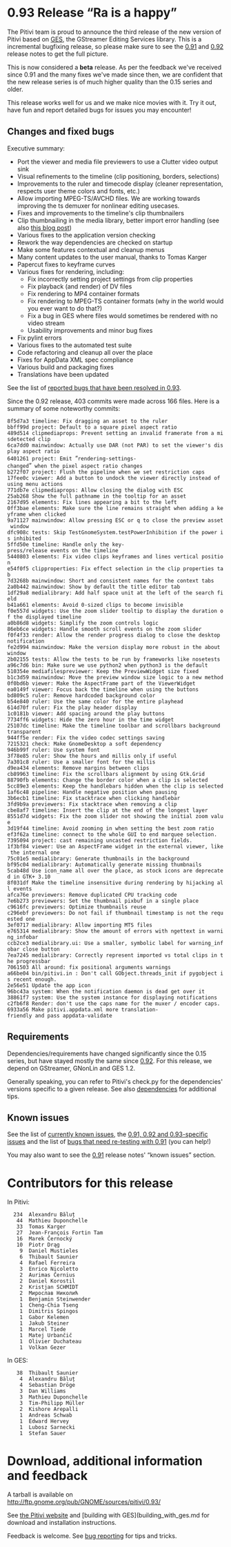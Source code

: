 # 0.93 Release “Ra is a happy”

The Pitivi team is proud to announce the third release of the new
version of Pitivi based on [GES](GES.md), the GStreamer Editing
Services library. This is a incremental bugfixing release, so please
make sure to see the [0.91](releases/0.91.md) and [0.92](releases/0.92.md)
release notes to get the full picture.

This is now considered a **beta** release. As per the feedback we've
received since 0.91 and the many fixes we've made since then, we are
confident that the new release series is of much higher quality than the
0.15 series and older.

This release works well for us and we make nice movies with it. Try it
out, have fun and report detailed bugs for issues you may encounter!

## Changes and fixed bugs

Executive summary:

-   Port the viewer and media file previewers to use a Clutter video
    output sink
-   Visual refinements to the timeline (clip positioning, borders,
    selections)
-   Improvements to the ruler and timecode display (cleaner
    representation, respects user theme colors and fonts, etc.)
-   Allow importing MPEG-TS/AVCHD files. We are working towards
    improving the ts demuxer for nonlinear editing usecases.
-   Fixes and improvements to the timeline's clip thumbnailers
-   Clip thumbnailing in the media library, better import error handling
    (see also [this blog
    post](http://jeff.ecchi.ca/blog/2014/01/04/scratching-some-media-library-itches/))
-   Various fixes to the application version checking
-   Rework the way dependencies are checked on startup
-   Make some features contextual and cleanup menus
-   Many content updates to the user manual, thanks to Tomas Karger
-   Papercut fixes to keyframe curves
-   Various fixes for rendering, including:
    -   Fix incorrectly setting project settings from clip properties
    -   Fix playback (and render) of DV files
    -   Fix rendering to MP4 container formats
    -   Fix rendering to MPEG-TS container formats (why in the world
        would you ever want to do that?)
    -   Fix a bug in GES where files would sometimes be rendered with no
        video stream
    -   Usability improvements and minor bug fixes
-   Fix pylint errors
-   Various fixes to the automated test suite
-   Code refactoring and cleanup all over the place
-   Fixes for AppData XML spec compliance
-   Various build and packaging fixes
-   Translations have been updated

See the list of [reported bugs that have been resolved in
0.93](https://bugzilla.gnome.org/buglist.cgi?product=pitivi;target_milestone=0.93).

Since the 0.92 release, 403 commits were made across 166 files. Here is
a summary of some noteworthy commits:

`8f5d7a3 timeline: Fix dragging an asset to the ruler`\
`bbff99d project: Default to a square pixel aspect ratio`\
`489d514 clipmediaprops: Prevent setting an invalid framerate from a misdetected clip`\
`6ca7dd0 mainwindow: Actually use DAR (not PAR) to set the viewer's display aspect ratio`\
`6401261 project: Emit `“`rendering-settings-changed`”` when the pixel aspect ratio changes`\
`b272f07 project: Flush the pipeline when we set restriction caps`\
`17fee0c viewer: Add a button to undock the viewer directly instead of using menu actions`\
`771db7e clipmediaprops: Allow closing the dialog with ESC`\
`25ab268 Show the full pathname in the tooltip for an asset`\
`2167d95 elements: Fix lines appearing a bit to the left`\
`0ff3bae elements: Make sure the line remains straight when adding a keyframe when clicked`\
`9a71127 mainwindow: Allow pressing ESC or q to close the preview asset window`\
`dfc908c tests: Skip TestGnomeSystem.testPowerInhibition if the power is inhibited`\
`5ffd50e timeline: Handle only the key-press/release events on the timeline`\
`5440803 elements: Fix video clips keyframes and lines vertical position`\
`e54f0f5 clipproperties: Fix effect selection in the clip properties tab`\
`7d3268b mainwindow: Short and consistent names for the context tabs`\
`2a0b442 mainwindow: Show by default the title editor tab`\
`1df29a8 medialibrary: Add half space unit at the left of the search field`\
`b41a661 elements: Avoid 0-sized clips to become invisible`\
`f0e557d widgets: Use the zoom slider tooltip to display the duration of the displayed timeline`\
`a0b86d8 widgets: Simplify the zoom controls logic`\
`86eb6ce widgets: Handle smooth scroll events on the zoom slider`\
`f0f4f33 render: Allow the render progress dialog to close the desktop notification`\
`fe2d994 mainwindow: Make the version display more robust in the about window`\
`2b02155 tests: Allow the tests to be run by frameworks like nosetests`\
`a96c7d6 bin: Make sure we use python2 when python3 is the default`\
`510354e mediafilespreviewer: Keep the PreviewWidget size fixed`\
`b1c3d59 mainwindow: Move the preview window size logic to a new method`\
`0f0bd6b viewer: Make the AspectFrame part of the ViewerWidget`\
`ea0149f viewer: Focus back the timeline when using the buttons`\
`bd809c5 ruler: Remove hardcoded background color`\
`b54e840 ruler: Use the same color for the entire playhead`\
`614d70f ruler: Fix the play header display`\
`1c0181b viewer: Add spacing around the play buttons`\
`7734ff6 widgets: Hide the zero hour in the time widget`\
`25107dc timeline: Make the timeline toolbar and scrollbars background transparent`\
`944ff5e render: Fix the video codec settings saving`\
`7215321 check: Make GnomeDesktop a soft dependency`\
`946b99f ruler: Use system font`\
`3f78e85 ruler: Show the hours and millis only if useful`\
`7a301c8 ruler: Use a smaller font for the millis`\
`d9ea434 elements: Remove margins between clips`\
`cb89963 timeline: Fix the scrollbars alignment by using Gtk.Grid`\
`88790fb elements: Change the border color when a clip is selected`\
`5cc89e3 elements: Keep the handlebars hidden when the clip is selected`\
`1af6c48 pipeline: Handle negative position when pausing`\
`3b6ecb1 timeline: Fix stacktrace when clicking handlebar`\
`3fd9b9a previewers: Fix stacktrace when removing a clip`\
`cbe8af7 timeline: Insert the clip at the end of the longest layer`\
`8551d7d widgets: Fix the zoom slider not showing the initial zoom value`\
`3d19f44 timeline: Avoid zooming in when setting the best zoom ratio`\
`ef3f62a timeline: connect to the whole GUI to end marquee selection.`\
`7395094 project: cast remaining uncasted restriction fields.`\
`1f3bf84 viewer: Use an AspectFrame widget in the external viewer, like the internal one`\
`75c01e5 medialibrary: Generate thumbnails in the background`\
`bf95c04 medialibrary: Automatically generate missing thumbnails`\
`5cab48d Use icon_name all over the place, as stock icons are deprecated in GTK+ 3.10`\
`8f031df Make the timeline insensitive during rendering by hijacking all events`\
`afca76e previewers: Remove duplicated CPU tracking code`\
`7e6b273 previewers: Set the thumbnail pixbuf in a single place`\
`c9616fc previewers: Optimize thumbnails reuse`\
`c296ebf previewers: Do not fail if thumbnail timestamp is not the requested one`\
`3ef0717 medialibrary: Allow importing MTS files`\
`e765314 medialibrary: Show the amount of errors with ngettext in warning_infobar`\
`ccb2ce3 medialibrary.ui: Use a smaller, symbolic label for warning_infobar close button`\
`7ea7245 medialibrary: Correctly represent imported vs total clips in the progressbar`\
`7061503 All around: fix positional arguments warnings`\
`a66be04 bin/pitivi.in : Don't call GObject.threads_init if pygobject is recent enough.`\
`2e56e51 Update the app icon`\
`96bc43a system: When the notification daemon is dead get over it`\
`38861f7 system: Use the system instance for displaying notifications`\
`c2fb6f8 Render: don't use the caps name for the muxer / encoder caps.`\
`6933a56 Make pitivi.appdata.xml more translation-friendly and pass appdata-validate`

## Requirements

Dependencies/requirements have changed significantly since the 0.15
series, but have stayed mostly the same since [0.92](releases/0.92.md).
For this release, we depend on GStreamer, GNonLin and GES 1.2.

Generally speaking, you can refer to Pitivi's check.py for the
dependencies' versions specific to a given release. See also
[dependencies](Dependencies.md) for additional tips.

## Known issues

See the list of [currently known
issues](https://bugzilla.gnome.org/buglist.cgi?query_format=advanced;bug_severity=blocker;bug_severity=critical;bug_severity=major;bug_severity=normal;bug_severity=minor;bug_severity=trivial;bug_status=NEW;bug_status=ASSIGNED;bug_status=REOPENED;product=pitivi),
the [0.91, 0.92 and 0.93-specific
issues](https://bugzilla.gnome.org/buglist.cgi?query_format=advanced&version=0.91&version=0.92&version=0.93&resolution=---&product=pitivi)
and the list of [bugs that need re-testing with
0.91](https://bugzilla.gnome.org/buglist.cgi?query_format=advanced;bug_status=NEEDINFO;target_milestone=0.91;product=pitivi)
(you can help!)

You may also want to see the [0.91](releases/0.91.md) release notes'
“known issues” section.

# Contributors for this release

In Pitivi:

`  234  Alexandru Băluț`\
`   44  Mathieu Duponchelle`\
`   33  Tomas Karger`\
`   27  Jean-François Fortin Tam`\
`   16  Marek Černocký`\
`   10  Piotr Drąg`\
`    9  Daniel Mustieles`\
`    6  Thibault Saunier`\
`    4  Rafael Ferreira`\
`    3  Enrico Nicoletto`\
`    2  Aurimas Černius`\
`    2  Daniel Korostil`\
`    2  Kristjan SCHMIDT`\
`    2  Мирослав Николић`\
`    1  Benjamin Steinwender`\
`    1  Cheng-Chia Tseng`\
`    1  Dimitris Spingos`\
`    1  Gabor Kelemen`\
`    1  Jakub Steiner`\
`    1  Marcel Tiede`\
`    1  Matej Urbančič`\
`    1  Olivier Duchateau`\
`    1  Volkan Gezer`

In GES:

`   38  Thibault Saunier`\
`    4  Alexandru Băluț`\
`    4  Sebastian Dröge`\
`    3  Dan Williams`\
`    3  Mathieu Duponchelle`\
`    3  Tim-Philipp Müller`\
`    2  Kishore Arepalli`\
`    1  Andreas Schwab`\
`    1  Edward Hervey`\
`    1  Lubosz Sarnecki`\
`    1  Stefan Sauer`

# Download, additional information and feedback

A tarball is available on
<http://ftp.gnome.org/pub/GNOME/sources/pitivi/0.93/>

See [the Pitivi website](http://www.pitivi.org) and [building with
GES](building_with_ges.md for download and installation
instructions.

Feedback is welcome. See [bug reporting](Bug_reporting.md) for
tips and tricks.

